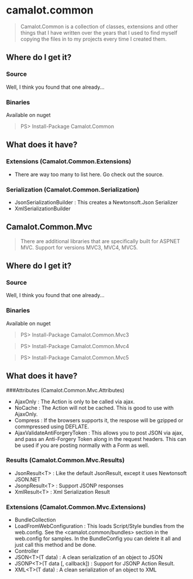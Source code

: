 camalot.common
==============

> Camalot.Common is a collection of classes, extensions and other things that I have written over the years that I used to find myself copying the files 
in to my projects every time I created them. 

## Where do I get it?
### Source
Well, I think you found that one already...
### Binaries
Available on nuget
> PS> Install-Package Camalot.Common

## What does it have?

### Extensions (Camalot.Common.Extensions)
* There are way too many to list here. Go check out the source.

### Serialization (Camalot.Common.Serialization)
* JsonSerializationBuilder : This creates a Newtonsoft.Json Serializer
* XmlSerializationBuilder

## Camalot.Common.Mvc
> There are additional libraries that are specifically built for ASPNET MVC. Support for versions MVC3, MVC4, MVC5. 

## Where do I get it?
### Source
Well, I think you found that one already...
### Binaries
Available on nuget
> PS> Install-Package Camalot.Common.Mvc3

> PS> Install-Package Camalot.Common.Mvc4

> PS> Install-Package Camalot.Common.Mvc5

## What does it have?
###Attributes (Camalot.Common.Mvc.Attributes)
* AjaxOnly : The Action is only to be called via ajax.
* NoCache : The Action will not be cached. This is good to use with AjaxOnly.
* Compress : If the browsers supports it, the respose will be gzipped or commpressed using DEFLATE.
* AjaxValidateAntiForgeryToken : This allows you to post JSON via ajax, and pass an Anti-Forgery Token along in the request headers. 
This can be used if you are posting normally with a Form as well. 

### Results (Camalot.Common.Mvc.Results)
* JsonResult&lt;T&gt; : Like the default JsonResult, except it uses Newtonsoft JSON.NET
* JsonpResult&lt;T&gt; : Support JSONP responses
* XmlResult&lt;T&gt; : Xml Serialization Result

### Extensions (Camalot.Common.Mvc.Extensions)
* BundleCollection
 * LoadFromWebConfiguration : This loads Script/Style bundles from the web.config. 
See the &lt;camalot.common/bundles&gt; section in the web.config for samples. In the BundleConfig you can delete it all and just call
this method and be done. 
* Controller 
 * JSON&lt;T&gt;(T data) : A clean serialization of an object to JSON
 * JSONP&lt;T&gt;(T data [, callback]) : Support for JSONP Action Result.
 * XML&lt;T&gt;(T data) : A clean serialization of an object to XML
